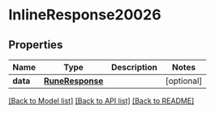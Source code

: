 # InlineResponse20026

## Properties
Name | Type | Description | Notes
------------ | ------------- | ------------- | -------------
**data** | [**RuneResponse**](RuneResponse.md) |  | [optional] 

[[Back to Model list]](../README.md#documentation-for-models) [[Back to API list]](../README.md#documentation-for-api-endpoints) [[Back to README]](../README.md)


